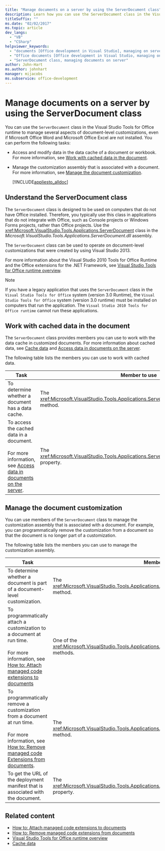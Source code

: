 ```yaml
---
title: "Manage documents on a server by using the ServerDocument class"
description: Learn how you can use the ServerDocument class in the Visual Studio Tools for Office runtime to manage several aspects of document-level customizations.
titleSuffix: ""
ms.date: "02/02/2017"
ms.topic: article
dev_langs:
  - "VB"
  - "CSharp"
helpviewer_keywords:
  - "documents [Office development in Visual Studio], managing on server"
  - "Office documents [Office development in Visual Studio, managing on server"
  - "ServerDocument class, managing documents on server"
author: John-Hart
ms.author: johnhart
manager: mijacobs
ms.subservice: office-development
---
```

# Manage documents on a server by using the ServerDocument class

  You can use the `ServerDocument` class in the  Visual Studio Tools for Office runtime  to manage several aspects of document-level customizations, even if Microsoft Office Word and Microsoft Office Excel are not installed. You can perform the following tasks:

- Access and modify data in the data cache of a document or workbook. For more information, see [Work with cached data in the document](#CachedData).

- Manage the customization assembly that is associated with a document. For more information, see [Manage the document customization](#CustomizationInfo).

  [!INCLUDE[appliesto_alldoc](../vsto/includes/appliesto-alldoc-md.md)]

## Understand the ServerDocument class
 The `ServerDocument` class is designed to be used on computers that do not have Office installed. Therefore, you typically use this class in applications that do not integrate with Office, such as Console projects or Windows Forms projects, rather than Office projects. Use the <xref:Microsoft.VisualStudio.Tools.Applications.ServerDocument> class in the *Microsoft.VisualStudio.Tools.Applications.ServerDocument.dll* assembly.

 The `ServerDocument` class can be used to operate on document-level customizations that were created by using Visual Studio 2013.

 For more information about the Visual Studio 2010 Tools for Office Runtime and the Office extensions for the .NET Framework, see [Visual Studio Tools for Office runtime overview](../vsto/visual-studio-tools-for-office-runtime-overview.md).

> [!NOTE]
> If you have a legacy application that uses the `ServerDocument` class in the `Visual Studio Tools for Office` system (version 3.0 Runtime), the `Visual Studio Tools for Office` system (version 3.0 runtime) must be installed on computers that run the application. The `Visual Studio 2010 Tools for Office runtime` cannot run these applications.

## <a name="CachedData"></a> Work with cached data in the document
 The `ServerDocument` class provides members you can use to work with the data cache in customized documents. For more information about cached data, see [Cache data](../vsto/caching-data.md) and [Access data in documents on the server](../vsto/accessing-data-in-documents-on-the-server.md).

 The following table lists the members you can use to work with cached data.

|Task|Member to use|
|----------|-------------------|
|To determine whether a document has a data cache.|The <xref:Microsoft.VisualStudio.Tools.Applications.ServerDocument.IsCacheEnabled%2A> method.|
|To access the cached data in a document.<br /><br /> For more information, see [Access data in documents on the server](../vsto/accessing-data-in-documents-on-the-server.md).|The <xref:Microsoft.VisualStudio.Tools.Applications.ServerDocument.CachedData%2A> property.|

## <a name="CustomizationInfo"></a> Manage the document customization
 You can use members of the `ServerDocument` class to manage the customization assembly that is associated with a document. For example, you can programmatically remove the customization from a document so that the document is no longer part of a customization.

 The following table lists the members you can use to manage the customization assembly.

|Task|Member to use|
|----------|-------------------|
|To determine whether a document is part of a document-level customization.|The <xref:Microsoft.VisualStudio.Tools.Applications.ServerDocument.GetCustomizationVersion%2A> method.|
|To programmatically attach a customization to a document at run time.<br /><br /> For more information, see [How to: Attach managed code extensions to documents](../vsto/how-to-attach-managed-code-extensions-to-documents.md)|One of the <xref:Microsoft.VisualStudio.Tools.Applications.ServerDocument.AddCustomization%2A> methods.|
|To programmatically remove a customization from a document at run time.<br /><br /> For more information, see [How to: Remove managed code Extensions from documents](../vsto/how-to-remove-managed-code-extensions-from-documents.md).|The <xref:Microsoft.VisualStudio.Tools.Applications.ServerDocument.RemoveCustomization%2A> method.|
|To get the URL of the deployment manifest that is associated with the document.|The <xref:Microsoft.VisualStudio.Tools.Applications.ServerDocument.DeploymentManifestUrl%2A> property.|

## Related content
- [How to: Attach managed code extensions to documents](../vsto/how-to-attach-managed-code-extensions-to-documents.md)
- [How to: Remove managed code extensions from documents](../vsto/how-to-remove-managed-code-extensions-from-documents.md)
- [Visual Studio Tools for Office runtime overview](../vsto/visual-studio-tools-for-office-runtime-overview.md)
- [Cache data](../vsto/caching-data.md)

